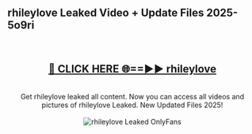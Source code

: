 <h2>rhileylove Leaked Video + Update Files 2025- 5o9ri</h2>
<br>
<div align="center">
<h2><a href="https://libra.edu.pl?rhileylove" rel="nofollow">🔴 CLICK HERE 🌐==►► rhileylove</a></h2>
<br>
Get rhileylove leaked all content. Now you can access all videos and pictures of rhileylove Leaked. New Updated Files 2025!
<br>
<br>
<a href="https://libra.edu.pl?rhileylove" rel="nofollow" data-target="animated-image.originalLink"><img src="https://i.ibb.co.com/WyWwxjT/player-gif2.gif" alt="rhileylove Leaked OnlyFans" style="max-width: 100%; display: inline-block;" data-target="animated-image.originalImage"></a>
</div>
<br>